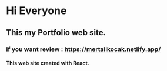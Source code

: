 # Hi Everyone

## This my Portfolio web site.
### If you want review : https://mertalikocak.netlify.app/

#### This web site created with React.

